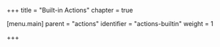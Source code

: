 +++
title = "Built-in Actions"
chapter = true

[menu.main]
parent = "actions"
identifier = "actions-builtin"
weight = 1

+++
